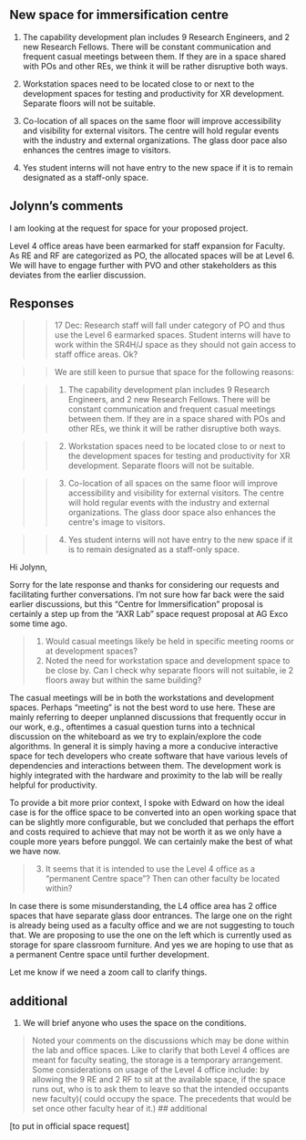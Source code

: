 ## New space for immersification centre

1. The capability development plan includes 9 Research Engineers, and 2 new Research Fellows. There will be constant communication and frequent casual meetings between them. If they are in a space shared with POs and other REs, we think it will be rather disruptive both ways.

2. Workstation spaces need to be located close to or next to the development spaces for testing and productivity for XR development. Separate floors will not be suitable.

3. Co-location of all spaces on the same floor will improve accessibility and visibility for external visitors. The centre will hold regular events with the industry and external organizations. The glass door pace also enhances the centres image to visitors.

4. Yes student interns will not have entry to the new space if it is to remain designated as a staff-only space.

## Jolynn’s comments

I am looking at the request for space for your proposed project.
 
Level 4 office areas have been earmarked for staff expansion for Faculty. As RE and RF are categorized as PO, the allocated spaces will be at Level 6. We will have to engage further with PVO and other stakeholders as this deviates from the earlier discussion.

## Responses

>> 17 Dec: Research staff will fall under category of PO and thus use the Level 6 earmarked spaces. Student interns will have to work within the SR4H/J space as they should not gain access to staff office areas. Ok?

>> We are still keen to pursue that space for the following reasons:

>> 1. The capability development plan includes 9 Research Engineers, and 2 new Research Fellows. There will be constant communication and frequent casual meetings between them. If they are in a space shared with POs and other REs, we think it will be rather disruptive both ways.

>> 2. Workstation spaces need to be located close to or next to the development spaces for testing and productivity for XR development. Separate floors will not be suitable.

>> 3. Co-location of all spaces on the same floor will improve accessibility and visibility for external visitors. The centre will hold regular events with the industry and external organizations. The glass door space also enhances the centre's image to visitors.

>> 4. Yes student interns will not have entry to the new space if it is to remain designated as a staff-only space.


Hi Jolynn,

Sorry for the late response and thanks for considering our requests and facilitating further conversations. I’m not sure how far back were the said earlier discussions, but this “Centre for Immersification” proposal is certainly a step up from the “AXR Lab” space request proposal at AG Exco some time ago.

> 1. Would casual meetings likely be held in specific meeting rooms or at development spaces?
> 2. Noted the need for workstation space and development space to be close by. Can I check why separate floors will not suitable, ie 2 floors away but within the same building?

The casual meetings will be in both the workstations and development spaces. Perhaps “meeting” is not the best word to use here. These are mainly referring to deeper unplanned discussions that frequently occur in our work, e.g., oftentimes a casual question turns into a technical discussion on the whiteboard as we try to explain/explore the code algorithms. In general it is simply having a more a conducive interactive space for tech developers who create software that have various levels of dependencies and interactions between them. The development work is highly integrated with the hardware and proximity to the lab will be really helpful for productivity.

To provide a bit more prior context, I spoke with Edward on how the ideal case is for the office space to be converted into an open working space that can be slightly more configurable, but we concluded that perhaps the effort and costs required to achieve that may not be worth it as we only have a couple more years before punggol. We can certainly make the best of what we have now.

> 3. It seems that it is intended to use the Level 4 office as a “permanent Centre space”? Then can other faculty be located within?

In case there is some misunderstanding, the L4 office area has 2 office spaces that have separate glass door entrances. The large one on the right is already being used as a faculty office and we are not suggesting to touch that. We are proposing to use the one on the left which is currently used as storage for spare classroom furniture. And yes we are hoping to use that as a permanent Centre space until further development. 

Let me know if we need a zoom call to clarify things.

## additional
1. We will brief anyone who uses the space on the conditions.

> Noted your comments on the discussions which may be done within the lab and office spaces.
> Like to clarify that both Level 4 offices are meant for faculty seating, the storage is a temporary arrangement. Some considerations on usage of the Level 4 office include: by allowing the 9 RE and 2 RF to sit at the available space, if the space runs out, who is to ask them to leave so that the intended occupants new faculty)( could occupy the space. The precedents that would be set once other faculty hear of it.) \#\# additional

[to put in official space request]


